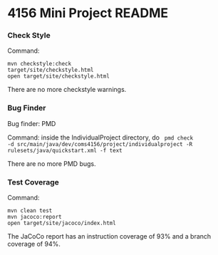 # 4156 Mini Project README

### Check Style
Command: 
```
mvn checkstyle:check 
target/site/checkstyle.html
open target/site/checkstyle.html
```

There are no more checkstyle warnings.

### Bug Finder
Bug finder: PMD

Command: inside the IndividualProject directory, do <code> pmd check -d src/main/java/dev/coms4156/project/individualproject -R rulesets/java/quickstart.xml -f text </code>

There are no more PMD bugs.

### Test Coverage
Command: 
```
mvn clean test
mvn jacoco:report
open target/site/jacoco/index.html
```
The JaCoCo report has an instruction coverage of 93% and a branch coverage of 94%.